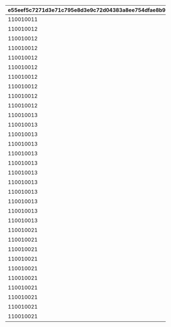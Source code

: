 |e55eef5c7271d3e71c795e8d3e9c72d04383a8ee754dfae8b9d95e0d86d4433a|39721de7a84db31d61a376d5773c10af2e343c51c1183bb0b8f99ff9c60a4fe4|3d88a459670566b874df906a62797fe8336ba0deb8e31b135306165ce1643b04|b2a66775e22b52a24ae0089ee4bd29b78a4e7b00e45f6b09dc6075d0b3a0205d|
| --- | --- | --- | --- |
|110010011|4012001|2|アルケス３分錬金術|
|110010012|4012002|2|大口取引ゲットうれ死♡|
|110010012|4012003|2|小柄でエルフで緑|
|110010012|4012004|2|よしよししたげるから|
|110010012|4012005|2|恋はいつでも|
|110010012|4012006|2|よいではないか～♪|
|110010012|4012007|2|イロハの体力づくり法|
|110010012|4012008|2|ザ・違和感|
|110010012|4012009|2|ハツネは眠くなりたくない|
|110010012|4012010|2|やりがいのあるお仕事です|
|110010013|4012011|2|夢の中だけにしとけ|
|110010013|4012012|2|妖艶女子の温泉旅行計画|
|110010013|4012013|2|うっふん、大人ソノ？|
|110010013|4012014|2|美、限界突破|
|110010013|4012015|2|そろそろ卒業できるかな？|
|110010013|4012016|2|入れ替わったらできること|
|110010013|4012017|2|イロハだってできるもん|
|110010013|4012018|2|千変万化の秘薬|
|110010013|4012019|2|大人になったソノさん|
|110010013|4012020|2|大人の特権|
|110010013|4012021|2|素材じゃない|
|110010013|4012022|2|鹿と竜なんですけど…|
|110010021|4012023|1|ルイズマリーの贈り物①|
|110010021|4012024|1|ルイズマリーの贈り物②|
|110010021|4012025|1|ルイズマリーの贈り物③|
|110010021|4012026|1|イロハの贈り物①|
|110010021|4012027|1|イロハの贈り物②|
|110010021|4012028|1|イロハの贈り物③|
|110010021|4012029|1|ソノの贈り物①|
|110010021|4012030|1|ソノの贈り物②|
|110010021|4012031|1|ソノの贈り物③|
|110010021|4012032|1|ソノの贈り物④|